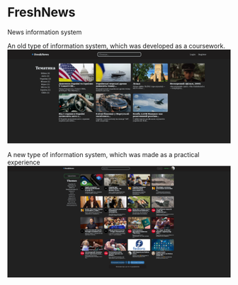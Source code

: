 # FreshNews

News information system

An old type of information system, which was developed as a coursework.
![Screenshot](docs/images/preview-old.png)

A new type of information system, which was made as a practical experience
![Screenshot](docs/images/preview.png)
